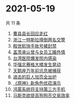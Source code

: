 # 2021-05-19

共 11 条

<!-- BEGIN -->
<!-- 最后更新时间 Wed May 19 2021 07:08:09 GMT+0800 (China Standard Time) -->

1. [曹县县长回应走红](https://www.zhihu.com/search?q=曹县)
2. [浙江一特斯拉撞倒两名交警](https://www.zhihu.com/search?q=特斯拉)
3. [殷世航快手账号被封禁](https://www.zhihu.com/search?q=殷世航)
4. [盖茨承认曾与女员工婚外情](https://www.zhihu.com/search?q=比尔盖茨)
5. [台湾医院爆发院内感染](https://www.zhihu.com/search?q=台湾疫情)
6. [华强北赛格大楼发生晃动](https://www.zhihu.com/search?q=华强北)
7. [天鹅座万年前讯息被捕获](https://www.zhihu.com/search?q=天鹅座)
8. [进击的巨人加页全出炉](https://www.zhihu.com/search?q=进击的巨人)
9. [《原神》新角色优菈演示](https://www.zhihu.com/search?q=原神)
10. [鸿蒙系统将支持第三方手机](https://www.zhihu.com/search?q=鸿蒙系统)
11. [马斯克欲提高狗狗币交易效率](https://www.zhihu.com/search?q=马斯克)

<!-- END -->
